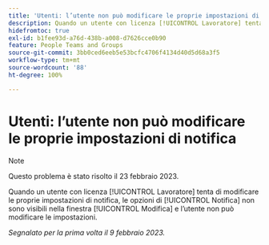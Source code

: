 ```yaml
---
title: 'Utenti: l’utente non può modificare le proprie impostazioni di notifica'
description: Quando un utente con licenza [!UICONTROL Lavoratore] tenta di modificare le proprie impostazioni di notifica, le opzioni di [!UICONTROL Notifica] non sono visibili nella finestra [!UICONTROL Modifica] e l’utente non può modificare le impostazioni.
hidefromtoc: true
exl-id: b1fee93d-a76d-438b-a008-d7626cce0b90
feature: People Teams and Groups
source-git-commit: 3bb0ced6eeb5e53bcfc4706f4134d40d5d68a3f5
workflow-type: tm+mt
source-wordcount: '88'
ht-degree: 100%

---
```


# Utenti: l’utente non può modificare le proprie impostazioni di notifica

>[!NOTE]
>
>Questo problema è stato risolto il 23 febbraio 2023.

Quando un utente con licenza [!UICONTROL Lavoratore] tenta di modificare le proprie impostazioni di notifica, le opzioni di [!UICONTROL Notifica] non sono visibili nella finestra [!UICONTROL Modifica] e l’utente non può modificare le impostazioni.

_Segnalato per la prima volta il 9 febbraio 2023._
